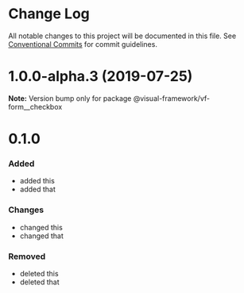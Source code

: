 # Change Log

All notable changes to this project will be documented in this file.
See [Conventional Commits](https://conventionalcommits.org) for commit guidelines.

# 1.0.0-alpha.3 (2019-07-25)

**Note:** Version bump only for package @visual-framework/vf-form__checkbox













































































































































# 0.1.0

### Added
- added this
- added that

### Changes

- changed this
- changed that

### Removed

- deleted this
- deleted that
